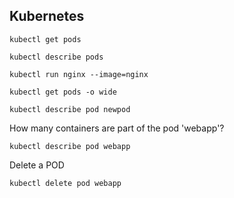 Kubernetes
-
```
kubectl get pods
```
```
kubectl describe pods
```
```
kubectl run nginx --image=nginx
```
```
kubectl get pods -o wide
```
```
kubectl describe pod newpod
```

How many containers are part of the pod 'webapp'?
```
kubectl describe pod webapp
```
Delete a POD
```
kubectl delete pod webapp
```


<!--stackedit_data:
eyJoaXN0b3J5IjpbLTIwNzE3Njk1NjFdfQ==
-->